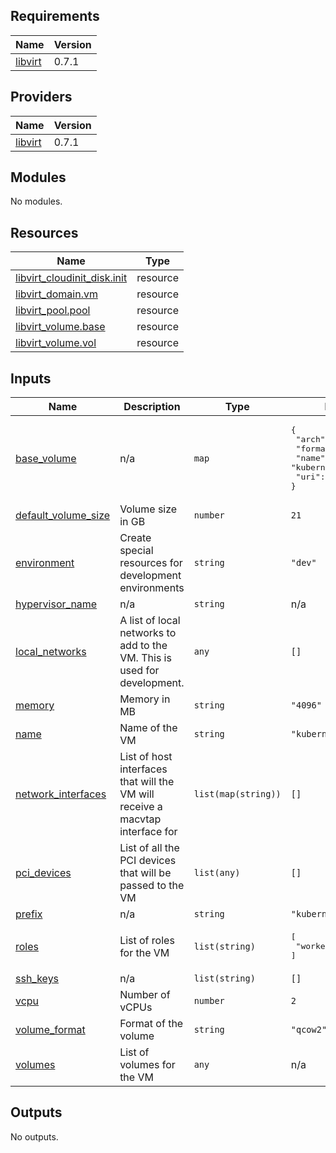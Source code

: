 ## Requirements

| Name                                                                | Version |
|---------------------------------------------------------------------|---------|
| <a name="requirement_libvirt"></a> [libvirt](#requirement\_libvirt) | 0.7.1   |

## Providers

| Name                                                          | Version |
|---------------------------------------------------------------|---------|
| <a name="provider_libvirt"></a> [libvirt](#provider\_libvirt) | 0.7.1   |

## Modules

No modules.

## Resources

| Name                                                                                                                         | Type     |
|------------------------------------------------------------------------------------------------------------------------------|----------|
| [libvirt_cloudinit_disk.init](https://registry.terraform.io/providers/dmacvicar/libvirt/0.7.1/docs/resources/cloudinit_disk) | resource |
| [libvirt_domain.vm](https://registry.terraform.io/providers/dmacvicar/libvirt/0.7.1/docs/resources/domain)                   | resource |
| [libvirt_pool.pool](https://registry.terraform.io/providers/dmacvicar/libvirt/0.7.1/docs/resources/pool)                     | resource |
| [libvirt_volume.base](https://registry.terraform.io/providers/dmacvicar/libvirt/0.7.1/docs/resources/volume)                 | resource |
| [libvirt_volume.vol](https://registry.terraform.io/providers/dmacvicar/libvirt/0.7.1/docs/resources/volume)                  | resource |

## Inputs

| Name                                                                                            | Description                                                                   | Type                | Default                                                                                                                  | Required |
|-------------------------------------------------------------------------------------------------|-------------------------------------------------------------------------------|---------------------|--------------------------------------------------------------------------------------------------------------------------|:--------:|
| <a name="input_base_volume"></a> [base\_volume](#input\_base\_volume)                           | n/a                                                                           | `map`               | <pre>{<br>  "arch": "x86_64",<br>  "format": "qcow2",<br>  "name": "kubernetes-vm",<br>  "uri": "/vms/images"<br>}</pre> |    no    |
| <a name="input_default_volume_size"></a> [default\_volume\_size](#input\_default\_volume\_size) | Volume size in GB                                                             | `number`            | `21`                                                                                                                     |    no    |
| <a name="input_environment"></a> [environment](#input\_environment)                             | Create special resources for development environments                         | `string`            | `"dev"`                                                                                                                  |    no    |
| <a name="input_hypervisor_name"></a> [hypervisor\_name](#input\_hypervisor\_name)               | n/a                                                                           | `string`            | n/a                                                                                                                      |   yes    |
| <a name="input_local_networks"></a> [local\_networks](#input\_local\_networks)                  | A list of local networks to add to the VM. This is used for development.      | `any`               | `[]`                                                                                                                     |    no    |
| <a name="input_memory"></a> [memory](#input\_memory)                                            | Memory in MB                                                                  | `string`            | `"4096"`                                                                                                                 |    no    |
| <a name="input_name"></a> [name](#input\_name)                                                  | Name of the VM                                                                | `string`            | `"kubernetes"`                                                                                                           |    no    |
| <a name="input_network_interfaces"></a> [network\_interfaces](#input\_network\_interfaces)      | List of host interfaces that will the VM will receive a macvtap interface for | `list(map(string))` | `[]`                                                                                                                     |    no    |
| <a name="input_pci_devices"></a> [pci\_devices](#input\_pci\_devices)                           | List of all the PCI devices that will be passed to the VM                     | `list(any)`         | `[]`                                                                                                                     |    no    |
| <a name="input_prefix"></a> [prefix](#input\_prefix)                                            | n/a                                                                           | `string`            | `"kubernetes"`                                                                                                           |    no    |
| <a name="input_roles"></a> [roles](#input\_roles)                                               | List of roles for the VM                                                      | `list(string)`      | <pre>[<br>  "worker"<br>]</pre>                                                                                          |    no    |
| <a name="input_ssh_keys"></a> [ssh\_keys](#input\_ssh\_keys)                                    | n/a                                                                           | `list(string)`      | `[]`                                                                                                                     |    no    |
| <a name="input_vcpu"></a> [vcpu](#input\_vcpu)                                                  | Number of vCPUs                                                               | `number`            | `2`                                                                                                                      |    no    |
| <a name="input_volume_format"></a> [volume\_format](#input\_volume\_format)                     | Format of the volume                                                          | `string`            | `"qcow2"`                                                                                                                |    no    |
| <a name="input_volumes"></a> [volumes](#input\_volumes)                                         | List of volumes for the VM                                                    | `any`               | n/a                                                                                                                      |   yes    |

## Outputs

No outputs.
